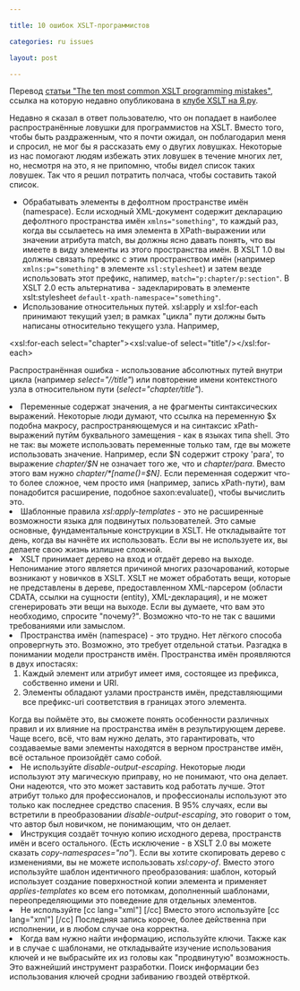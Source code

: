 ```yaml
---

title: 10 ошибок XSLT-программистов

categories: ru issues

layout: post

---
```


Перевод [статьи "The ten most common XSLT programming 
mistakes"](http://saxonica.blogharbor.com/blog/_archives/2010/6/11/4550606.html),
ссылка на которую недавно опубликована в [клубе XSLT на
Я.ру](http://clubs.ya.ru/xslt/).

Недавно я сказал в ответ пользователю, что он попадает в наиболее
распространённые ловушки для программистов на XSLT. Вместо того, чтобы быть 
раздраженным, что я почти ожидал, он поблагодарил меня и спросил, не мог бы я
рассказать ему о двугих ловушках.<excerpt/> Некоторые из нас помогают людям избежать этих
ловушек в течение многих лет, но, несмотря на это, я не припомню, чтобы видел
список таких ловушек. Так что я решил потратить полчаса, чтобы составить такой
список.

 * Обрабатывать элементы в дефолтном пространстве имён (namespace). Если
исходный XML-документ содержит декларацию дефолтного пространства имён
`xmlns="something"`, то каждый раз, когда вы ссылаетесь на имя элемента в
XPath-выражении или значении атрибута match, вы должны ясно давать понять, что
вы имеете в виду элементы из этого пространства имён. В XSLT 1.0 вы должны
связать префикс с этим пространством имён (например `xmlns:p="something"` в
элементе `xsl:stylesheet`) и затем везде использовать этот префикс, напимер,
`match="p:chapter/p:section"`. В XSLT 2.0 есть альтернатива - задекларировать в
элементе xslt:stylesheet `default-xpath-namespace="something"`.
 * Использование относительных путей. xsl:apply и xsl:for-each принимают текущий
 узел; в рамках "цикла" пути должны быть написаны относительно текущего узла.
 Например,

  <xsl:for-each select="chapter"><xsl:value-of select="title"/></xsl:for-each>

Распространённая ошибка - использование абсолютных путей внутри цикла (например <em>select="//title"</em>) или повторение имени контекстного узла в относительном пути (<em>select="chapter/title"</em>).</li>
  <li>Переменные содержат значения, а не фрагменты синтаксических выражений. Некоторые люди думают, что ссылка на переменную $x подобна макросу, распространяющемуся и на синтаксис xPath-выражений путйм буквального замещения - как в языках типа shell. Это не так: вы можете использовать переменные только там, где вы можете использовать значение. Например, если $N содержит строку 'para', то выражение <em>chapter/$N</em> не означает того же, что и <em>chapter/para</em>. Вместо этого вам нужно <em>chapter/*[name()=$N]</em>. Если переменная содержит что-то более сложное, чем просто имя (например, запись xPath-пути), вам понадобится расширение, подобное saxon:evaluate(), чтобы вычислить это.</li>
  <li>Шаблонные правила <em>xsl:apply-templates</em> - это не расширенные возможности языка для подвинутых пользователей. Это самые основные, фундаментальные конструкции в XSLT. Не откладывайте тот день, когда вы начнёте их использовать. Если вы не используете их, вы делаете свою жизнь излишне сложной.</li>
  <li>XSLT принимает дерево на вход и отдаёт дерево на выходе. Непонимание этого является причиной многих разочарований, которые возникают у новичков в XSLT. XSLT не может обработать вещи, которые не представлены в дереве, предоставленном XML-парсером (области CDATA, ссылки на сущности (entity), XML-декларация), и не может сгенерировать эти вещи на выходе. Если вы думаете, что вам это необходимо, спросите "почему?". Возможно что-то не так с вашими требованиями или замыслом.</li>
  <li>Пространства имён (namespace) - это трудно. Нет лёгкого способа опровергнуть это. Возможно, это требует отдельной статьи. Разгадка в понимании модели пространств имён. Пространства имён проявляются в двух ипостасях:
<ol>  <li>Каждый элемент или атрибут имеет имя, состоящее из префикса, собственно имени и URI.</li>
  <li>Элементы обладают узлами пространств имён, представляющими все префикс-uri соответствия в границах этого элемента.</li>
</ol>
Когда вы поймёте это, вы сможете понять особенности различных правил и их влияние на пространства имён в результирующем дереве. Чаще всего, всё, что вам нужно делать, это гарантировать, что создаваемые вами элементы находятся в верном пространстве имён, всё остальное произойдёт само собой.
</li>
  <li>Не используйте <em>disable-output-escaping</em>. Некоторые люди используют эту магическую приправу, но не понимают, что она делает. Они надеются, что это может заставить код работать лучше. Этот атрибут только для профессионалов, и профессионалы используют это только как последнее средство спасения. В 95% случаях, если вы встретили в преобразовании <em>disable-output-escaping</em>, это говорит о том, что автор был новичком, не понимающим, что он делает.</li>
  <li>Инструкция <em><xsl:copy-of></em> создаёт точную копию исходного дерева, пространств имён и всего остального. (Есть исключение - в XSLT 2.0 вы можете сказать <em>copy-namespaces="no"</em>). Если вы хотите скопировать дерево с изменениями, вы не можете использовать <em>xsl:copy-of</em>. Вместо этого используйте шаблон идентичного преобразования: шаблон, который использует создание поверхностной копии элемента и применяет <em>applies-templates</em> ко всем его потомкам, дополненный шаблонами, переопределяющими это поведение для отдельных элементов.</li>
  <li>Не используйте
[cc lang="xml"]
<xsl:variable name="x"><xsl:value-of select="y"/></xsl:variable>
[/cc]
Вместо этого используйте
[cc lang="xml"]
<xsl:variable name="x" select="y"/>
[/cc]
Последняя запись короче, более действенна при исполнении, и в любом случае она корректна.</li>
  <li>Когда вам нужно найти информацию, используйте ключи. Также как и в случае с шаблонами, не откладывайте изучение использования ключей и не выбрасыйте их из головы как "продвинутую" возможность. Это важнейший инструмент разработки. Поиск информации без использования ключей сродни забиванию гвоздей отвёрткой.</li>
</ol>
